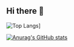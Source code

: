 ## Hi there 👋

![Top Langs](https://github-readme-stats.vercel.app/api/top-langs/?username=Aed-1&theme=radical)]

[![Anurag's GitHub stats](https://github-readme-stats.vercel.app/api?username=Aed-1)](https://github.com/anuraghazra/github-readme-stats)




<!--
**Aed-1/Aed-1** is a ✨ _special_ ✨ repository because its `README.md` (this file) appears on your GitHub profile.

Here are some ideas to get you started:

- 🔭 I’m currently working on ...
- 🌱 I’m currently learning ...
- 👯 I’m looking to collaborate on ...
- 🤔 I’m looking for help with ...
- 💬 Ask me about ...
- 📫 How to reach me: ...
- 😄 Pronouns: ...
- ⚡ Fun fact: ...
-->
